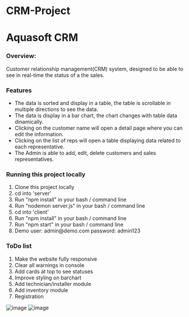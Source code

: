 # CRM-Project
<h1>Aquasoft CRM</h1>
<h3>Overview:</h3>
<p>
Customer relationship management(CRM) system, designed to be able to see in real-time the status of a the sales.

<h3>Features</h3>
<ul>
<li>The data is sorted and display in a table, the table is scrollable in multiple directions to see the data.</li>
<li>The data is display in a bar chart, the chart changes with table data dinamically.</li>
<li>Clicking on the customer name will open a detail page where you can edit the information.</li>
<li>Clicking on the list of reps will open a table displaying data related to each representative.</li>
<li>The Admin is able to add, edit, delete customers and sales representatives.</li>
</ul>

<h3>Running this project locally</h3>
<ol>
<li>Clone this project locally</li>
<li>cd into 'server'</li>
<li>Run "npm install" in your bash / command line</li>
<li>Run "nodemon server.js" in your bash / command line</li>
<li>cd into 'client'</li>
<li>Run "npm install" in your bash / command line</li>
<li>Run "npm start" in your bash / command line</li>
<li>Demo user: admin@demo.com password: admin123</li>
</ol>

<h3>ToDo list</h3>
<ol>
<li>Make the website fully responsive</li>
<li>Clear all warnings in console</li>
<li>Add cards at top to see statuses</li>
<li>Improve styling on barchart</li>
<li>Add technician/installer module</li>
<li>Add inventory module</li>
<li>Registration</li>
</ol>

![image](https://user-images.githubusercontent.com/66212799/197358637-ac2dbb5b-9797-4db1-90e4-3ca15597e6b7.png)
![image](https://user-images.githubusercontent.com/66212799/197358615-1ca008b3-6658-48d8-ac51-ed0edc2a2dd0.png)

